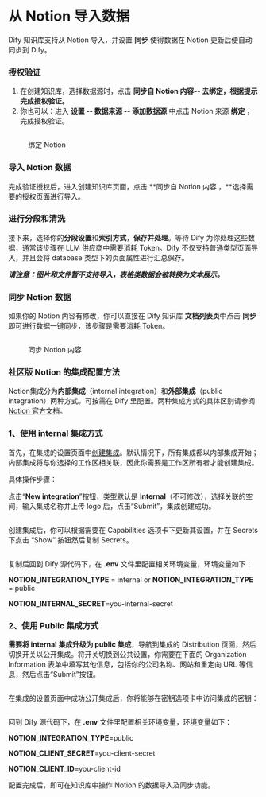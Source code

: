 # 从 Notion 导入数据

Dify 知识库支持从 Notion 导入，并设置 **同步** 使得数据在 Notion 更新后便自动同步到 Dify。

### 授权验证

1. 在创建知识库，选择数据源时，点击 **同步自 Notion 内容-- 去绑定，根据提示完成授权验证。**
2. 你也可以：进入 **设置 -- 数据来源 -- 添加数据源** 中点击 Notion 来源 **绑定** ，完成授权验证。

<figure><img src="https://assets-docs.dify.ai/img/zh_CN/knowledge-base/490c9891620c024f61e98d115d9d1151.webp" alt=""><figcaption><p>绑定 Notion</p></figcaption></figure>

### 导入 Notion 数据

完成验证授权后，进入创建知识库页面，点击 \*\*同步自 Notion 内容 ，\*\*选择需要的授权页面进行导入。

### 进行分段和清洗

接下来，选择你的**分段设置**和**索引方式**，**保存并处理**。等待 Dify 为你处理这些数据，通常该步骤在 LLM 供应商中需要消耗 Token。Dify 不仅支持普通类型页面导入，并且会将 database 类型下的页面属性进行汇总保存。

_**请注意：图片和文件暂不支持导入，表格类数据会被转换为文本展示。**_

### 同步 Notion 数据

如果你的 Notion 内容有修改，你可以直接在 Dify 知识库 **文档列表页**中点击 **同步** 即可进行数据一键同步，该步骤是需要消耗 Token。

<figure><img src="https://assets-docs.dify.ai/img/zh_CN/knowledge-base/f7dc4869b92b5083bc85c411b95706ab.webp" alt=""><figcaption><p>同步 Notion 内容</p></figcaption></figure>

### 社区版 Notion 的集成配置方法

Notion集成分为**内部集成**（internal integration）和**外部集成**（public integration）两种方式。可按需在 Dify 里配置。两种集成方式的具体区别请参阅 [Notion 官方文档](https://developers.notion.com/docs/authorization)。

### 1、**使用 internal 集成方式**

首先，在集成的设置页面中[创建集成](https://www.notion.so/my-integrations)。默认情况下，所有集成都以内部集成开始；内部集成将与你选择的工作区相关联，因此你需要是工作区所有者才能创建集成。

具体操作步骤：

点击“**New integration**”按钮，类型默认是 **Internal**（不可修改），选择关联的空间，输入集成名称并上传 logo 后，点击“Submit”，集成创建成功。

<figure><img src="https://assets-docs.dify.ai/img/zh_CN/knowledge-base/a560c828fea533e89ad7338ec32d5cb3.webp" alt=""><figcaption></figcaption></figure>

创建集成后，你可以根据需要在 Capabilities 选项卡下更新其设置，并在 Secrets 下点击 “Show” 按钮然后复制 Secrets。

<figure><img src="https://assets-docs.dify.ai/img/zh_CN/knowledge-base/47e9610ca2036a0569a3e1e9a7a7eb5d.webp" alt=""><figcaption></figcaption></figure>

复制后回到 Dify 源代码下，在 **.env** 文件里配置相关环境变量，环境变量如下：

**NOTION\_INTEGRATION\_TYPE** = internal or **NOTION\_INTEGRATION\_TYPE** = public

**NOTION\_INTERNAL\_SECRET**=you-internal-secret

### 2、**使用 Public 集成方式**

**需要将 internal 集成升级为 public 集成**，导航到集成的 Distribution 页面，然后切换开关以公开集成。将开关切换到公共设置，你需要在下面的 Organization Information 表单中填写其他信息，包括你的公司名称、网站和重定向 URL 等信息，然后点击“Submit”按钮。

<figure><img src="https://assets-docs.dify.ai/img/zh_CN/knowledge-base/65818ad8198396626d23791397ede90e.webp" alt=""><figcaption></figcaption></figure>

在集成的设置页面中成功公开集成后，你将能够在密钥选项卡中访问集成的密钥：

<figure><img src="https://assets-docs.dify.ai/img/zh_CN/knowledge-base/b7aacbaddbfb61ca799ac37557444422.webp" alt=""><figcaption></figcaption></figure>

回到 Dify 源代码下，在 **.env** 文件里配置相关环境变量，环境变量如下：

**NOTION\_INTEGRATION\_TYPE**=public

**NOTION\_CLIENT\_SECRET**=you-client-secret

**NOTION\_CLIENT\_ID**=you-client-id

配置完成后，即可在知识库中操作 Notion 的数据导入及同步功能。
